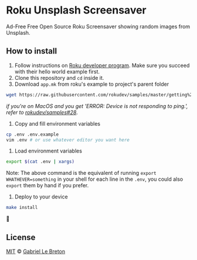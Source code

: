 # Roku Unsplash Screensaver

Ad-Free Free Open Source Roku Screensaver showing random images from Unsplash.

## How to install

1. Follow instructions on [Roku developer program](https://developer.roku.com/en-ca/docs/developer-program/getting-started/roku-dev-prog.md). Make sure you succeed with their hello world example first.
1. Clone this repository and `cd` inside it.
1. Download `app.mk` from roku's example to project's parent folder

```bash
wget https://raw.githubusercontent.com/rokudev/samples/master/getting%20started/makefile/app.mk -O ../app.mk
```

_if you're on MacOS and you get 'ERROR: Device is not responding to ping.', refer to [rokudev/samples#28](https://github.com/rokudev/samples/issues/28)_.

1. Copy and fill environment variables

```bash
cp .env .env.example
vim .env # or use whatever editor you want here
```

1. Load environment variables

```bash
export $(cat .env | xargs)
```

Note: The above command is the equivalent of running `export WHATHEVER=something` in your shell for each line in the `.env`, you could also `export` them by hand if you prefer.

1. Deploy to your device

```bash
make install
```

:tada:

## License

[MIT](LICENSE.md) © [Gabriel Le Breton](https://gableroux.com)

